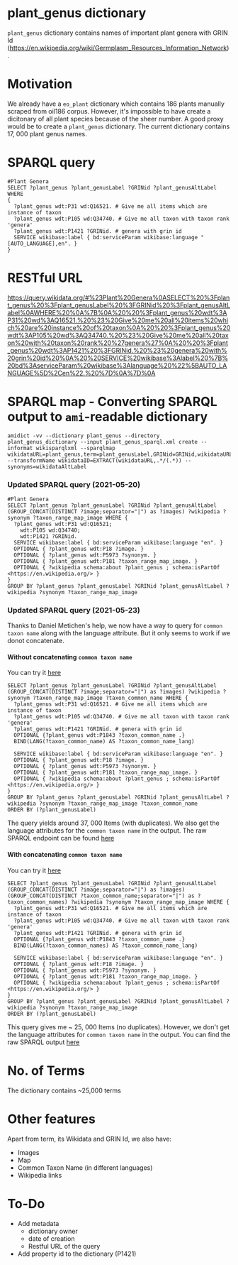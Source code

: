 # plant_genus dictionary
`plant_genus` dictionary contains names of important plant genera with GRIN Id (https://en.wikipedia.org/wiki/Germplasm_Resources_Information_Network). 

# Motivation
We already have a `eo_plant` dictionary which contains 186 plants manually scraped from oil186 corpus. However, it's impossible to have create a dicitonary of all plant species because of the sheer number. A good proxy would be to create a `plant_genus` dictionary. The current dictionary contains 17, 000 plant genus names. 
# SPARQL query
```
#Plant Genera
SELECT ?plant_genus ?plant_genusLabel ?GRINid ?plant_genusAltLabel
WHERE 
{
  ?plant_genus wdt:P31 wd:Q16521. # Give me all items which are instance of taxon
  ?plant_genus wdt:P105 wd:Q34740. # Give me all taxon with taxon rank 'genera'
  ?plant_genus wdt:P1421 ?GRINid. # genera with grin id 
  SERVICE wikibase:label { bd:serviceParam wikibase:language "[AUTO_LANGUAGE],en". }
}

```
# RESTful URL
https://query.wikidata.org/#%23Plant%20Genera%0ASELECT%20%3Fplant_genus%20%3Fplant_genusLabel%20%3FGRINid%20%3Fplant_genusAltLabel%0AWHERE%20%0A%7B%0A%20%20%3Fplant_genus%20wdt%3AP31%20wd%3AQ16521.%20%23%20Give%20me%20all%20items%20which%20are%20instance%20of%20taxon%0A%20%20%3Fplant_genus%20wdt%3AP105%20wd%3AQ34740.%20%23%20Give%20me%20all%20taxon%20with%20taxon%20rank%20%27genera%27%0A%20%20%3Fplant_genus%20wdt%3AP1421%20%3FGRINid.%20%23%20genera%20with%20grin%20id%20%0A%20%20SERVICE%20wikibase%3Alabel%20%7B%20bd%3AserviceParam%20wikibase%3Alanguage%20%22%5BAUTO_LANGUAGE%5D%2Cen%22.%20%7D%0A%7D%0A

# SPARQL map - Converting SPARQL output to `ami`-readable dictionary
```
amidict -vv --dictionary plant_genus --directory plant_genus_dictionary --input plant_genus_sparql.xml create --informat wikisparqlxml --sparqlmap wikidataURL=plant_genus,term=plant_genusLabel,GRINid=GRINid,wikidataURL=plant_genus --transformName wikidataID=EXTRACT(wikidataURL,.*/(.*)) --synonyms=wikidataAltLabel
```
### Updated SPARQL query (2021-05-20)
```
#Plant Genera
SELECT ?plant_genus ?plant_genusLabel ?GRINid ?plant_genusAltLabel  (GROUP_CONCAT(DISTINCT ?image;separator="|") as ?images) ?wikipedia ?synonym ?taxon_range_map_image WHERE {
  ?plant_genus wdt:P31 wd:Q16521;
    wdt:P105 wd:Q34740;
    wdt:P1421 ?GRINid.
  SERVICE wikibase:label { bd:serviceParam wikibase:language "en". }
  OPTIONAL { ?plant_genus wdt:P18 ?image. }
  OPTIONAL { ?plant_genus wdt:P5973 ?synonym. }
  OPTIONAL { ?plant_genus wdt:P181 ?taxon_range_map_image. }
  OPTIONAL { ?wikipedia schema:about ?plant_genus ; schema:isPartOf <https://en.wikipedia.org/> }
}
GROUP BY ?plant_genus ?plant_genusLabel ?GRINid ?plant_genusAltLabel ?wikipedia ?synonym ?taxon_range_map_image
```
### Updated SPARQL query (2021-05-23)
Thanks to Daniel Metichen's help, we now have a way to query for `common taxon name` along with the language attribute. But it only seems to work if we donot concatenate. 
#### Without concatenating `common taxon name`

You can try it [here](https://query.wikidata.org/#SELECT%20%3Fplant_genus%20%3Fplant_genusLabel%20%3FGRINid%20%3Fplant_genusAltLabel%20%20%28GROUP_CONCAT%28DISTINCT%20%3Fimage%3Bseparator%3D%22%7C%22%29%20as%20%3Fimages%29%20%3Fwikipedia%20%3Fsynonym%20%3Ftaxon_range_map_image%20%3Ftaxon_common_name%20WHERE%20%7B%0A%20%20%3Fplant_genus%20wdt%3AP31%20wd%3AQ16521.%20%23%20Give%20me%20all%20items%20which%20are%20instance%20of%20taxon%0A%20%20%3Fplant_genus%20wdt%3AP105%20wd%3AQ34740.%20%23%20Give%20me%20all%20taxon%20with%20taxon%20rank%20%27genera%27%0A%20%20%3Fplant_genus%20wdt%3AP1421%20%3FGRINid.%20%23%20genera%20with%20grin%20id%20%0A%20%20OPTIONAL%20%7B%3Fplant_genus%20wdt%3AP1843%20%3Ftaxon_common_name%20.%7D%0A%20%20BIND%28LANG%28%3Ftaxon_common_name%29%20AS%20%3Ftaxon_common_name_lang%29%0A%20%20%0A%20%20SERVICE%20wikibase%3Alabel%20%7B%20bd%3AserviceParam%20wikibase%3Alanguage%20%22en%22.%20%7D%0A%20%20OPTIONAL%20%7B%20%3Fplant_genus%20wdt%3AP18%20%3Fimage.%20%7D%0A%20%20OPTIONAL%20%7B%20%3Fplant_genus%20wdt%3AP5973%20%3Fsynonym.%20%7D%0A%20%20OPTIONAL%20%7B%20%3Fplant_genus%20wdt%3AP181%20%3Ftaxon_range_map_image.%20%7D%0A%20%20OPTIONAL%20%7B%20%3Fwikipedia%20schema%3Aabout%20%3Fplant_genus%20%3B%20schema%3AisPartOf%20%3Chttps%3A%2F%2Fen.wikipedia.org%2F%3E%20%7D%0A%7D%0AGROUP%20BY%20%3Fplant_genus%20%3Fplant_genusLabel%20%3FGRINid%20%3Fplant_genusAltLabel%20%3Fwikipedia%20%3Fsynonym%20%3Ftaxon_range_map_image%20%3Ftaxon_common_name%0AORDER%20BY%20%28%3Fplant_genusLabel%29%0A)
```
SELECT ?plant_genus ?plant_genusLabel ?GRINid ?plant_genusAltLabel  (GROUP_CONCAT(DISTINCT ?image;separator="|") as ?images) ?wikipedia ?synonym ?taxon_range_map_image ?taxon_common_name WHERE {
  ?plant_genus wdt:P31 wd:Q16521. # Give me all items which are instance of taxon
  ?plant_genus wdt:P105 wd:Q34740. # Give me all taxon with taxon rank 'genera'
  ?plant_genus wdt:P1421 ?GRINid. # genera with grin id 
  OPTIONAL {?plant_genus wdt:P1843 ?taxon_common_name .}
  BIND(LANG(?taxon_common_name) AS ?taxon_common_name_lang)
  
  SERVICE wikibase:label { bd:serviceParam wikibase:language "en". }
  OPTIONAL { ?plant_genus wdt:P18 ?image. }
  OPTIONAL { ?plant_genus wdt:P5973 ?synonym. }
  OPTIONAL { ?plant_genus wdt:P181 ?taxon_range_map_image. }
  OPTIONAL { ?wikipedia schema:about ?plant_genus ; schema:isPartOf <https://en.wikipedia.org/> }
}
GROUP BY ?plant_genus ?plant_genusLabel ?GRINid ?plant_genusAltLabel ?wikipedia ?synonym ?taxon_range_map_image ?taxon_common_name
ORDER BY (?plant_genusLabel)

```
The query yields around 37, 000 Items (with duplicates). We also get the language attributes for the `common taxon name` in the output.  The raw SPARQL endpoint can be found [here](https://github.com/petermr/CEVOpen/blob/master/dictionary/plant_genus/raw/sparql_test_without_concatenation.xml)

#### With concatenating `common taxon name`
You can try it [here](https://query.wikidata.org/#SELECT%20%3Fplant_genus%20%3Fplant_genusLabel%20%3FGRINid%20%3Fplant_genusAltLabel%20%20%28GROUP_CONCAT%28DISTINCT%20%3Fimage%3Bseparator%3D%22%7C%22%29%20as%20%3Fimages%29%20%28GROUP_CONCAT%28DISTINCT%20%3Ftaxon_common_name%3Bseparator%3D%22%7C%22%29%20as%20%3Ftaxon_common_names%29%20%3Fwikipedia%20%3Fsynonym%20%3Ftaxon_range_map_image%20WHERE%20%7B%0A%20%20%3Fplant_genus%20wdt%3AP31%20wd%3AQ16521.%20%23%20Give%20me%20all%20items%20which%20are%20instance%20of%20taxon%0A%20%20%3Fplant_genus%20wdt%3AP105%20wd%3AQ34740.%20%23%20Give%20me%20all%20taxon%20with%20taxon%20rank%20%27genera%27%0A%20%20%3Fplant_genus%20wdt%3AP1421%20%3FGRINid.%20%23%20genera%20with%20grin%20id%20%0A%20%20OPTIONAL%20%7B%3Fplant_genus%20wdt%3AP1843%20%3Ftaxon_common_name%20.%7D%0A%20%20BIND%28LANG%28%3Ftaxon_common_names%29%20AS%20%3Ftaxon_common_name_lang%29%0A%20%20%0A%20%20SERVICE%20wikibase%3Alabel%20%7B%20bd%3AserviceParam%20wikibase%3Alanguage%20%22en%22.%20%7D%0A%20%20OPTIONAL%20%7B%20%3Fplant_genus%20wdt%3AP18%20%3Fimage.%20%7D%0A%20%20OPTIONAL%20%7B%20%3Fplant_genus%20wdt%3AP5973%20%3Fsynonym.%20%7D%0A%20%20OPTIONAL%20%7B%20%3Fplant_genus%20wdt%3AP181%20%3Ftaxon_range_map_image.%20%7D%0A%20%20OPTIONAL%20%7B%20%3Fwikipedia%20schema%3Aabout%20%3Fplant_genus%20%3B%20schema%3AisPartOf%20%3Chttps%3A%2F%2Fen.wikipedia.org%2F%3E%20%7D%0A%7D%0AGROUP%20BY%20%3Fplant_genus%20%3Fplant_genusLabel%20%3FGRINid%20%3Fplant_genusAltLabel%20%3Fwikipedia%20%3Fsynonym%20%3Ftaxon_range_map_image%20%0AORDER%20BY%20%28%3Fplant_genusLabel%29%0A)
```
SELECT ?plant_genus ?plant_genusLabel ?GRINid ?plant_genusAltLabel  (GROUP_CONCAT(DISTINCT ?image;separator="|") as ?images) (GROUP_CONCAT(DISTINCT ?taxon_common_name;separator="|") as ?taxon_common_names) ?wikipedia ?synonym ?taxon_range_map_image WHERE {
  ?plant_genus wdt:P31 wd:Q16521. # Give me all items which are instance of taxon
  ?plant_genus wdt:P105 wd:Q34740. # Give me all taxon with taxon rank 'genera'
  ?plant_genus wdt:P1421 ?GRINid. # genera with grin id 
  OPTIONAL {?plant_genus wdt:P1843 ?taxon_common_name .}
  BIND(LANG(?taxon_common_names) AS ?taxon_common_name_lang)
  
  SERVICE wikibase:label { bd:serviceParam wikibase:language "en". }
  OPTIONAL { ?plant_genus wdt:P18 ?image. }
  OPTIONAL { ?plant_genus wdt:P5973 ?synonym. }
  OPTIONAL { ?plant_genus wdt:P181 ?taxon_range_map_image. }
  OPTIONAL { ?wikipedia schema:about ?plant_genus ; schema:isPartOf <https://en.wikipedia.org/> }
}
GROUP BY ?plant_genus ?plant_genusLabel ?GRINid ?plant_genusAltLabel ?wikipedia ?synonym ?taxon_range_map_image 
ORDER BY (?plant_genusLabel)

```
This query gives me ~ 25, 000 Items (no duplicates). However, we don't get the language attributes for `common taxon name` in the output. You can find the raw SPARQL output [here](https://github.com/petermr/CEVOpen/blob/master/dictionary/plant_genus/raw/sparql_test_concatenation.xml) 
# No. of Terms
The dictionary contains ~25,000 terms

# Other features
Apart from term, its Wikidata and GRIN Id, we also have:
- Images
- Map
- Common Taxon Name (in different languages)
- Wikipedia links

# To-Do
- Add metadata
  - dictionary owner
  - date of creation
  - Restful URL of the query
- Add property id to the dictionary (P1421)


